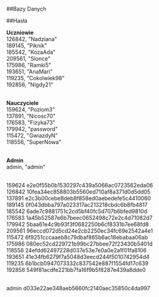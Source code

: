 ##Bazy Danych

##Hasła

<b>Uczniowie</b></br >
126842, "Nadziana"<br />
189145, "Piknik"<br />
185542, "KozaAda"<br />
209561, "Slonce"<br />
175986, "Ramki5"<br />
193651, "AnaMari"<br />
119235, "Cokolwiek98"<br />
192856, "Nigdy21"<br /><br />

<b>Nauczyciele</b></br >
159624, "Poziom3"<br />
137891, "Nicosc70"<br />
176583, "Fizyka73"<br />
179942, "password"<br />
115472, "GwiazdyN"<br />
118556, "SuperNowa"<br /><br />

<b>Admin</b><br />
admin, "admin"<br /><br />

159624 e2e0f55b0b1530297c439a5066ac0723562eda06<br />
126842 10fea34ec858803b5560ed710af8a371d0d5dd05<br />
137891 e2c3b00cebe8deb8f858ed0aebedefe5c4410060<br />
189145 0f043dbba797a023317ac213218cbdc6b8fb4817<br />
185542 6ade7c9881751c2cd5bf40fc5d707b6bfed9810d<br />
176583 1a45b52587e6b7beec0652498c72e2c4d71082d7<br />
179942 5baa61e4c9b93f3f0682250b6cf8331b7ee68fd8<br />
209561 96eccd072d5cd24e2cb2250ec34fc69e2542a4e1<br />
115472 6f9251cccaaeb8c79dbaf865b6ac18ebabaa06ab<br />
175986 080ec52cd229721b99bc27bbee72f23430b5401d<br />
118556 24efdd62497228d037e53e7e0a0e2a1f01fa8106<br />
193651 41e34fb6279f7a5048d3eecd244f5010742954d4<br />
119235 6b1bcb0947073332c837542e887f1554fd17c639<br />
192856 549f81acdfe221bb7fa16f9b5f8287e439a8dde0<br /><br />

admin  d033e22ae348aeb5660fc2140aec35850c4da997<br />
